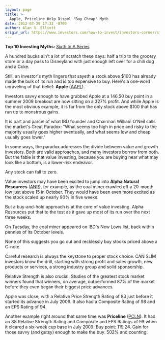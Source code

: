 ```yaml
---
layout: page
title: >-
  Apple, Priceline Help Dispel 'Buy Cheap' Myth
date: 2012-03-29 17:33 -0700
author: Alan R. Elliott
origin_url: https://www.investors.com/how-to-invest/investors-corner/stock-market-winners-often-start-above-100-aapl-pcln-anr/
---
```


**Top 10 Investing Myths:** [Sixth In A Series](http://news.investors.com/specialreport/604007/201203141812/top-10-investing-myths.aspx)

A hundred bucks ain't a lot of scratch these days: half a trip to the grocery store or a day pass to Disneyland with just enough left over for a chili dog and a Coke.

Still, an investor's myth lingers that sayeth a stock above \$100 has already made the bulk of its run and is too expensive to buy. Here's a one-word unraveling of that belief: **Apple** ([AAPL](https://research.investors.com/quote.aspx?symbol=AAPL)).

Investors savvy enough to have grabbed Apple at a 146.50 buy point in a summer 2009 breakout are now sitting on a 327% profit. And while Apple is the most obvious example, it is far from the only stock above \$100 that has run up to monstrous gains.

It is part and parcel of what IBD founder and Chairman William O'Neil calls the market's Great Paradox: "What seems too high in price and risky to the majority usually goes higher eventually, and what seems low and cheap usually goes lower."

In some ways, the paradox addresses the divide between value and growth investors. Both are valid approaches, and many investors borrow from both. But the fable is that value investing, because you are buying near what may look like a bottom, is a lower-risk endeavor.

Any stock can fall to zero.

Value investors may have been excited to jump into **Alpha Natural Resources** ([ANR](https://research.investors.com/quote.aspx?symbol=ANR)), for example, as the coal miner crawled off a 20-month low just above 15 in October. They would have been even more excited as the stock scaled up nearly 90% in five weeks.

But a buy-and-hold approach is at the core of value investing. Alpha Resources put that to the test as it gave up most of its run over the next three weeks.

On Tuesday, the coal miner appeared on IBD's New Lows list, back within pennies of its October levels.

None of this suggests you go out and recklessly buy stocks priced above a C-note.

Careful research is always the keystone to proper stock choice. CAN SLIM investors know the drill, starting with strong profit and sales growth, new products or services, a strong industry group and solid sponsorship.

Relative Strength is also crucial. Studies of the greatest stock market winners found that winners, on average, outperformed 87% of the market before they even began their biggest price advances.

Apple was close, with a Relative Price Strength Rating of 83 just before it started its advance in July 2009. It also had a Composite Rating of 98 and an EPS Rating of 94.

Another example right around that same time was **Priceline** ([PCLN](https://research.investors.com/quote.aspx?symbol=PCLN)). It had an 88 Relative Strength Rating and Composite and EPS Ratings of 99 when it cleared a six-week cup base in July 2009. Buy point: 119.24. Gain for those savvy (and gutsy) enough to make the buy: 502% and counting.
